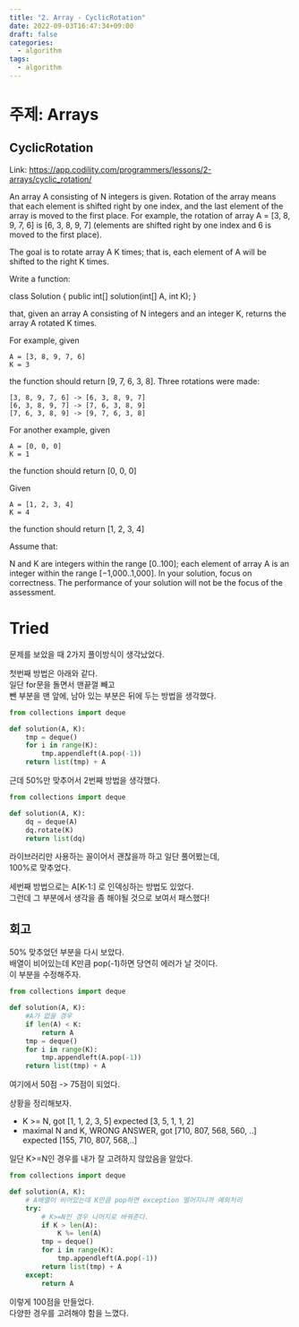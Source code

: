 ```yaml
---
title: "2. Array - CyclicRotation"
date: 2022-09-03T16:47:34+09:00
draft: false
categories:
  - algorithm
tags:
  - algorithm
---
```


# 주제: Arrays

## CyclicRotation

Link: https://app.codility.com/programmers/lessons/2-arrays/cyclic_rotation/

An array A consisting of N integers is given. Rotation of the array means that each element is shifted right by one index, and the last element of the array is moved to the first place. For example, the rotation of array A = [3, 8, 9, 7, 6] is [6, 3, 8, 9, 7] (elements are shifted right by one index and 6 is moved to the first place).

The goal is to rotate array A K times; that is, each element of A will be shifted to the right K times.

Write a function:

class Solution { public int[] solution(int[] A, int K); }

that, given an array A consisting of N integers and an integer K, returns the array A rotated K times.

For example, given

    A = [3, 8, 9, 7, 6]
    K = 3
the function should return [9, 7, 6, 3, 8]. Three rotations were made:

    [3, 8, 9, 7, 6] -> [6, 3, 8, 9, 7]
    [6, 3, 8, 9, 7] -> [7, 6, 3, 8, 9]
    [7, 6, 3, 8, 9] -> [9, 7, 6, 3, 8]
For another example, given

    A = [0, 0, 0]
    K = 1
the function should return [0, 0, 0]

Given

    A = [1, 2, 3, 4]
    K = 4
the function should return [1, 2, 3, 4]

Assume that:

N and K are integers within the range [0..100];
each element of array A is an integer within the range [−1,000..1,000].
In your solution, focus on correctness. The performance of your solution will not be the focus of the assessment.

# Tried

문제를 보았을 때 2가지 풀이방식이 생각났었다.  

첫번째 방법은 아래와 같다.  
일단 for문을 돌면서 맨끝껄 빼고  
뺀 부분을 맨 앞에, 남아 있는 부분은 뒤에 두는 방법을 생각했다.

```python
from collections import deque

def solution(A, K):
    tmp = deque()
    for i in range(K):
        tmp.appendleft(A.pop(-1))
    return list(tmp) + A
```

근데 50%만 맞추어서 2번째 방법을 생각했다.

```python
from collections import deque

def solution(A, K):
    dq = deque(A)
    dq.rotate(K)
    return list(dq)
```

라이브러리만 사용하는 꼴이어서 괜찮을까 하고 일단 풀어봤는데,  
100%로 맞추었다.

세번째 방법으로는 A\[K-1:\] 로 인덱싱하는 방법도 있었다.  
그런데 그 부분에서 생각을 좀 해야될 것으로 보여서 패스했다!  

## 회고

50% 맞추었던 부분을 다시 보았다.  
배열이 비어있는데 K만큼 pop(-1)하면 당연히 에러가 날 것이다.  
이 부분을 수정해주자.  

```python
from collections import deque

def solution(A, K):
    #A가 없을 경우 
    if len(A) < K:
        return A
    tmp = deque()
    for i in range(K):
        tmp.appendleft(A.pop(-1))
    return list(tmp) + A
```

여기에서 50점 -> 75점이 되었다.  

상황을 정리해보자.  
- K >= N, got \[1, 1, 2, 3, 5\] expected \[3, 5, 1, 1, 2\]
- maximal N and K, WRONG ANSWER, got \[710, 807, 568, 560, ..\] expected \[155, 710, 807, 568,..\]

일단 K>=N인 경우를 내가 잘 고려하지 않았음을 알았다.  

```python
from collections import deque

def solution(A, K):
    # A배열이 비어있는데 K만큼 pop하면 exception 떨어지니까 예외처리
    try:
        # K>=N인 경우 나머지로 바꿔준다.
        if K > len(A):
            K %= len(A)
        tmp = deque()
        for i in range(K):
            tmp.appendleft(A.pop(-1))
        return list(tmp) + A
    except:
        return A
```

이렇게 100점을 만들었다.  
다양한 경우를 고려해야 함을 느꼈다.
